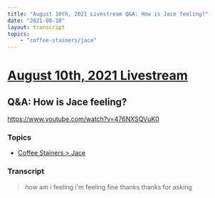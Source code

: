 ```yaml
---
title: "August 10th, 2021 Livestream Q&A: How is Jace feeling?"
date: "2021-08-10"
layout: transcript
topics:
    - "coffee-stainers/jace"
---
```

# [August 10th, 2021 Livestream](../2021-08-10.md)
## Q&A: How is Jace feeling?
https://www.youtube.com/watch?v=476NXSQVuK0

### Topics
* [Coffee Stainers > Jace](../topics/coffee-stainers/jace.md)

### Transcript

> how am i feeling i'm feeling fine thanks thanks for asking
